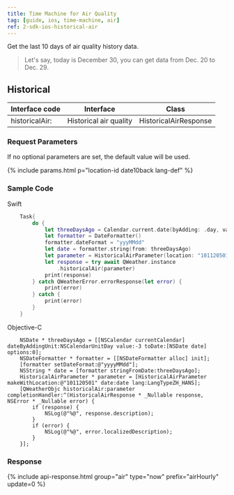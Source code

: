 ```yaml
---
title: Time Machine for Air Quality
tag: [guide, ios, time-machine, air]
ref: 2-sdk-ios-historical-air
---
```


Get the last 10 days of air quality history data.

> Let's say, today is December 30, you can get data from Dec. 20 to Dec. 29.

## Historical

| Interface code     | Interface              | Class                      |
| ------------------ | ---------------------- | -------------------------- |
| historicalAir:     | Historical air quality | HistoricalAirResponse      |

### Request Parameters

If no optional parameters are set, the default value will be used.

{% include params.html p="location-id date10back lang-def" %}

### Sample Code

Swift

```swift
    Task{
        do {
            let threeDaysAgo = Calendar.current.date(byAdding: .day, value: -3, to: Date())!
            let formatter = DateFormatter()
            formatter.dateFormat = "yyyMMdd"
            let date = formatter.string(from: threeDaysAgo)
            let parameter = HistoricalAirParameter(location: "101120501", date: date)
            let response = try await QWeather.instance
                .historicalAir(parameter)
            print(response)
        } catch QWeatherError.errorResponse(let error) {
            print(error)
        } catch {
            print(error)
        }
    }
```

Objective-C

```objc
    NSDate * threeDaysAgo = [[NSCalendar currentCalendar] dateByAddingUnit:NSCalendarUnitDay value:-3 toDate:[NSDate date] options:0];
    NSDateFormatter * formatter = [[NSDateFormatter alloc] init];
    [formatter setDateFormat:@"yyyyMMdd"];
    NSString * date = [formatter stringFromDate:threeDaysAgo];
    HistoricalAirParameter * parameter = [HistoricalAirParameter makeWithLocation:@"101120501" date:date lang:LangTypeZH_HANS];
    [QWeatherObjc historicalAir:parameter completionHandler:^(HistoricalAirResponse * _Nullable response, NSError * _Nullable error) {
        if (response) {
            NSLog(@"%@", response.description);
        }
        if (error) {
            NSLog(@"%@", error.localizedDescription);
        }
    }];
```

### Response

{% include api-response.html group="air" type="now" prefix="airHourly" update=0 %}
